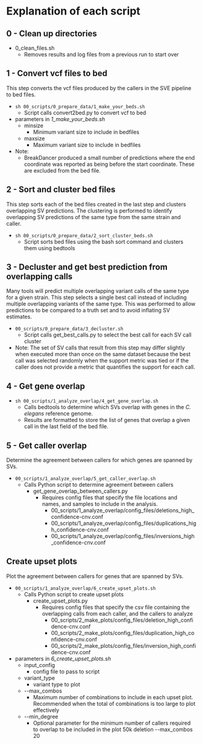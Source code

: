 # Explanation of each script

## 0 - Clean up directories

* 0_clean_files.sh
	* Removes results and log files from a previous run to start over

## 1 - Convert vcf files to bed

This step converts the vcf files produced by the callers in the SVE pipeline to bed files.

* `sh 00_scripts/0_prepare_data/1_make_your_beds.sh`
	* Script calls convert2bed.py to convert vcf to bed
* parameters in *1_make_your_beds.sh*
	* minsize
		* Minimum variant size to include in bedfiles
	* maxsize
		* Maximum variant size to include in bedfiles
* Note:
	* BreakDancer produced a small number of predictions where the end coordinate was reported as being before the start coordinate. These are excluded from the bed file.


## 2 - Sort and cluster bed files

This step sorts each of the bed files created in the last step and clusters overlapping SV predictions. The clustering is performed to identify overlapping SV predictions of the same type from the same strain and caller.

* `sh 00_scripts/0_prepare_data/2_sort_cluster_beds.sh`
	* Script sorts bed files using the bash sort command and clusters them using bedtools

## 3 - Decluster and get best prediction from overlapping calls

Many tools will predict multiple overlapping variant calls of the same type for a given strain. This step selects a single best call instead of including multiple overlapping variants of the same type. This was performed to allow predictions to be compared to a truth set and to avoid inflating SV estimates.

* `00_scripts/0_prepare_data/3_decluster.sh`
	* Script calls get_best_calls.py to select the best call for each SV call cluster
* Note: The set of SV calls that result from this step may differ slightly when executed more than once on the same dataset because the best call was selected randomly when the support metric was tied or if the caller does not provide a metric that quantifies the support for each call.

## 4 - Get gene overlap

* `sh 00_scripts/1_analyze_overlap/4_get_gene_overlap.sh`
	* Calls bedtools to determine which SVs overlap with genes in the *C. elegans* reference genome.
	* Results are formatted to store the list of genes that overlap a given call in the last field of the bed file.

## 5 - Get caller overlap

Determine the agreement between callers for which genes are spanned by SVs.

* `00_scripts/1_analyze_overlap/5_get_caller_overlap.sh`
	* Calls Python script to determine agreement between callers
		* get_gene_overlap_between_callers.py
			* Requires config files that specify the file locations and names, and samples to include in the analysis.
				* 00_scripts/1_analyze_overlap/config_files/deletions_high_confidence-cnv.conf
				* 00_scripts/1_analyze_overlap/config_files/duplications_high_confidence-cnv.conf
				* 00_scripts/1_analyze_overlap/config_files/inversions_high_confidence-cnv.conf

## Create upset plots

Plot the agreement between callers for genes that are spanned by SVs.

* `00_scripts/1_analyze_overlap/6_create_upset_plots.sh`
	* Calls Python script to create upset plots
		* create_upset_plots.py
			* Requires config files that specify the csv file containing the overlapping calls from each caller, and the callers to analyze
				* 00_scripts/2_make_plots/config_files/deletion_high_confidence-cnv.conf
				* 00_scripts/2_make_plots/config_files/duplication_high_confidence-cnv.conf
				* 00_scripts/2_make_plots/config_files/inversion_high_confidence-cnv.conf
* parameters in *6_create_upset_plots.sh*
	* input_config
		* config file to pass to script
	* variant_type
		* variant type to plot
	* --max_combos
		* Maximum number of combinations to include in each upset plot. Recommended when the total of combinations is too large to plot effectively
	* --min_degree
		* Optional parameter for the minimum number of callers required to overlap to be included in the plot
50k deletion --max_combos 20
